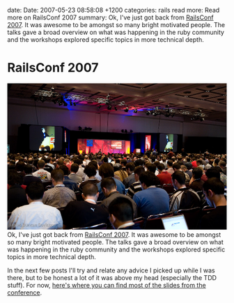 date: Date: 2007-05-23 08:58:08 +1200
categories: rails
read more: Read more on RailsConf 2007
summary: Ok, I've just got back from [RailsConf 2007](http://conferences.oreillynet.com/rails/). It was awesome to be amongst so many bright motivated people. The talks gave a broad overview on what was happening in the ruby community and the workshops explored specific topics in more technical depth.

# RailsConf 2007

[![Railsconf 2007](../../attachments/railsconf_2007.jpg)](../../attachments/railsconf_2007.jpg)
Ok, I've just got back from [RailsConf 2007](http://conferences.oreillynet.com/rails/). It was awesome to be amongst so many bright motivated people. The talks gave a broad overview on what was happening in the ruby community and the workshops explored specific topics in more technical depth.

In the next few posts I'll try and relate any advice I picked up while I was there, but to be honest a lot of it was above my head (especially the TDD stuff). For now, [here's where you can find most of the slides from the conference](http://wiki.oreillynet.com/wiki/railsconf2007/index.cgi?PresentationSlides).